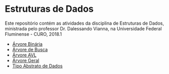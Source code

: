 Estruturas de Dados
===================

Este repositório contém as atividades da disciplina de Estruturas de Dados, ministrada pelo professor Dr. Dalessando Vianna, na Universidade Federal Fluminense - CURO, 2018.1

* [Árvore Binária](ArvoreBinaria)
* [Árvore de Busca](ArvoreDeBusca)
* [Árvore AVL](ArvoreAVL)
* [Árvore Geral](ArvoreGeral)
* [Tipo Abstrato de Dados](TAD)